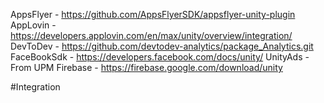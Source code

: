AppsFlyer - https://github.com/AppsFlyerSDK/appsflyer-unity-plugin
AppLovin - https://developers.applovin.com/en/max/unity/overview/integration/ 
DevToDev - https://github.com/devtodev-analytics/package_Analytics.git
FaceBookSdk - https://developers.facebook.com/docs/unity/
UnityAds - From UPM
Firebase - https://firebase.google.com/download/unity

#Integration
